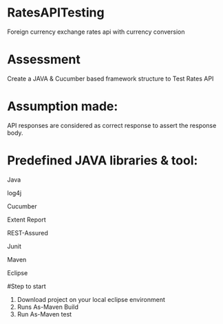 # RatesAPITesting
Foreign currency exchange rates api with currency conversion
# Assessment
Create a JAVA & Cucumber based framework structure to Test Rates API

# Assumption made:
API  responses are considered as correct response to assert the response body.

# Predefined JAVA libraries & tool:

Java

log4j

Cucumber

Extent Report

REST-Assured

Junit

Maven

Eclipse


#Step to start
1) Download project on your local eclipse environment
2) Runs As-Maven Build
3) Run As-Maven test
